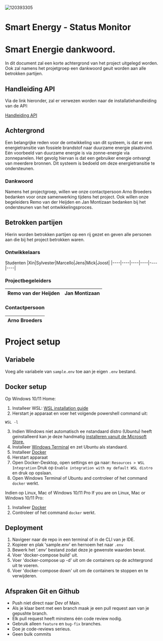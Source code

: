 ![120393305](https://user-images.githubusercontent.com/38434237/212727884-4746ef79-9726-4618-8a16-37bde6750281.png)
# Smart Energy - Status Monitor

# Smart Energie dankwoord.
In dit document zal een korte achtergrond van het project uitgelegd worden. Ook zal namens het projetgroep een dankwoord geuit worden aan alle betrokken partijen.

## Handleiding API
Via de link hieronder, zal er verwezen worden naar de installatiehandleiding van de API:

[Handleiding API](https://github.com/SmartEnergyOrg/Backend/blob/feature-documentation/MANUAL.md)


## Achtergrond
Een belangrijke reden voor de ontwikkeling van dit systeem, is dat er een energietransitie van fossiele brandstof naar duurzame energie plaatsvind. Eén voorbeeld van duurzame energie is via zonne-energie via zonnepanelen.
Het gevolg hiervan is dat een gebruiker energie ontvangt van meerdere bronnen. Dit systeem is bedoeld om deze energietransitie te ondersteunen.

### Dankwoord
Namens het projectgroep, willen we onze contactpersoon Arno Broeders bedanken voor onze samenwerking tijdens het project. Ook willen onze begeleiders Remo van der Heijden en Jan Montizaan bedanken bij het ondersteunen van het ontwikkelingsproces.

## Betrokken partijen
Hierin worden betrokken partijen op een rij gezet en geven alle personen aan die bij het project betrokken waren.

### Ontwikkelaars
Studenten
|Xin|Sylvester|Marcello|Jens|Mick|Joost|
|----|----|----|----|----|----|

### Projectbegeleiders
|Remo van der Heijden|Jan Montizaan|
|----|----|

### Contactpersoon
|Arno Broeders|
|----|

# Project setup

## Variabele

Voeg alle variabele van ```sample.env``` toe aan je eigen ```.env``` bestand.

## Docker setup

Op Windows 10/11 Home:
1. Installeer WSL: [WSL installation guide](https://docs.microsoft.com/en-us/windows/wsl/install)
2. Herstart je apparaat en voer het volgende powershell command uit:

```
WSL -l
```

3. Indien Windows niet automatisch ee nstandaard distro (Ubuntu) heeft geinstalleerd kan je deze handmatig [installeren vanuit de Microsoft Store.](https://apps.microsoft.com/store/detail/ubuntu/9PDXGNCFSCZV?hl=en-us&gl=US)
4. Installeer [Windows Terminal](https://apps.microsoft.com/store/detail/windows-terminal/9N0DX20HK701) en zet Ubuntu als standaard.
5. Installeer [Docker](https://www.docker.com/)
6. Herstart apparaat
7. Open Docker-Desktop, open settings en ga naar: `Resources > WSL Integration` Druk op `Enable integration with my default WSL distro` en druk op opslaan.
8. Open Windows Terminal of Ubuntu and controleer of het command `docker` werkt.

Indien op Linux, Mac of Windows 10/11 Pro
If you are on Linux, Mac or Windows 10/11 Pro:

1. Installeer [Docker](https://www.docker.com/)
2. Controleer of het command `docker` werkt.

## Deployment

1. Navigeer naar de repo in een terminal of in de CLI van je IDE.
2. Kopieer en plak 'sample.env' en hernoem het naar `.env`
3. Bewerk het '.env' bestand zodat deze je gewenste waarden bevat.
4. Voer 'docker-compose build' uit.
5. Voer 'docker-compose up -d' uit om de containers op de achtergrond uit te voeren.
6. Voer 'docker-compose down' uit om de containers te stoppen en te verwijderen.

## Afspraken Git en Github

- Push niet direct naar Dev of Main.
- Als je klaar bent met een branch maak je een pull request aan van je gepushte branch.
- Elk pull request heeft minstens één code review nodig.
- Gebruik alleen `feature` en `bug-fix` branches.
- Doe je code-reviews serieus.
- Geen bulk commits

